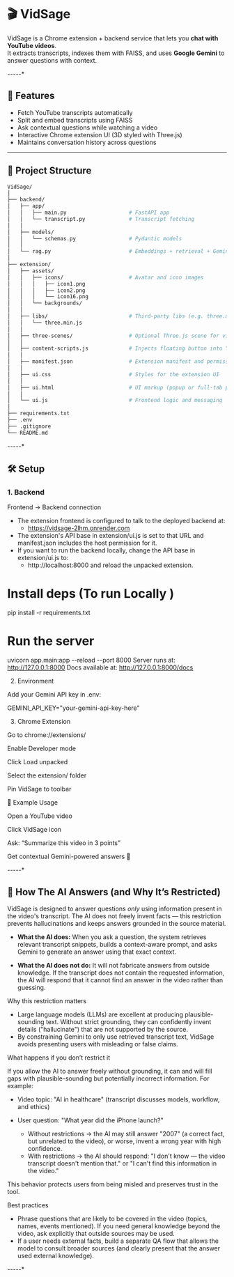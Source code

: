# 🎬 VidSage

VidSage is a Chrome extension + backend service that lets you **chat with YouTube videos**.  
It extracts transcripts, indexes them with FAISS, and uses **Google Gemini** to answer questions with context.

-*-*-*-*-*

## 🚀 Features
- Fetch YouTube transcripts automatically
- Split and embed transcripts using FAISS
- Ask contextual questions while watching a video
- Interactive Chrome extension UI (3D styled with Three.js)
- Maintains conversation history across questions

---

## 📂 Project Structure
```bash
VidSage/
│
├── backend/
│   ├── app/
│   │   ├── main.py                    # FastAPI app
│   │   └── transcript.py              # Transcript fetching
│   │
│   ├── models/
│   │   └── schemas.py                 # Pydantic models
│   │
│   └── rag.py                         # Embeddings + retrieval + Gemini
│
├── extension/
│   ├── assets/
│   │   ├── icons/                     # Avatar and icon images
│   │   │   ├── icon1.png
│   │   │   ├── icon2.png
│   │   │   └── icon16.png
│   │   └── backgrounds/
│   │
│   ├── libs/                          # Third-party libs (e.g. three.min.js)
│   │   └── three.min.js
│   │
│   ├── three-scenes/                  # Optional Three.js scene for visuals
│   │
│   ├── content-scripts.js             # Injects floating button into YouTube pages
│   │
│   ├── manifest.json                  # Extension manifest and permissions
│   │
│   ├── ui.css                         # Styles for the extension UI
│   │
│   ├── ui.html                        # UI markup (popup or full-tab page)
│   │
│   └── ui.js                          # Frontend logic and messaging
│
├── requirements.txt
├── .env
├── .gitignore
└── README.md
```


-*-*-*-*-*

## 🛠️ Setup

### 1. Backend

Frontend → Backend connection
- The extension frontend is configured to talk to the deployed backend at:
  - https://vidsage-2lhm.onrender.com
- The extension's API base in extension/ui.js is set to that URL and manifest.json includes the host permission for it.
- If you want to run the backend locally, change the API base in extension/ui.js to:
  - http://localhost:8000
  and reload the unpacked extension.

# Install deps (To run Locally )
pip install -r requirements.txt

# Run the server
uvicorn app.main:app --reload --port 8000
Server runs at: http://127.0.0.1:8000
Docs available at: http://127.0.0.1:8000/docs

2. Environment

Add your Gemini API key in .env:

GEMINI_API_KEY="your-gemini-api-key-here"

3. Chrome Extension

Go to chrome://extensions/

Enable Developer mode

Click Load unpacked

Select the extension/ folder

Pin VidSage to toolbar

📌 Example Usage

Open a YouTube video

Click VidSage icon

Ask: “Summarize this video in 3 points”

Get contextual Gemini-powered answers 🎉

-*-*-*-*-*
## 🤖 How The AI Answers (and Why It’s Restricted)
VidSage is designed to answer questions *only* using information present in the video's transcript. The AI does not freely invent facts — this restriction prevents hallucinations and keeps answers grounded in the source material.

- **What the AI does:** When you ask a question, the system retrieves relevant transcript snippets, builds a context-aware prompt, and asks Gemini to generate an answer using that exact context.

- **What the AI does not do:** It will not fabricate answers from outside knowledge. If the transcript does not contain the requested information, the AI will respond that it cannot find an answer in the video rather than guessing.

Why this restriction matters
- Large language models (LLMs) are excellent at producing plausible-sounding text. Without strict grounding, they can confidently invent details ("hallucinate") that are not supported by the source.
- By constraining Gemini to only use retrieved transcript text, VidSage avoids presenting users with misleading or false claims.

What happens if you don’t restrict it

If you allow the AI to answer freely without grounding, it can and will fill gaps with plausible-sounding but potentially incorrect information. For example:

- Video topic: "AI in healthcare" (transcript discusses models, workflow, and ethics)
- User question: "What year did the iPhone launch?"

	- Without restrictions → the AI may still answer "2007" (a correct fact, but unrelated to the video), or worse, invent a wrong year with high confidence.
	- With restrictions → the AI should respond: "I don't know — the video transcript doesn't mention that." or "I can't find this information in the video."

This behavior protects users from being misled and preserves trust in the tool.

Best practices
- Phrase questions that are likely to be covered in the video (topics, names, events mentioned). If you need general knowledge beyond the video, ask explicitly that outside sources may be used.
- If a user needs external facts, build a separate QA flow that allows the model to consult broader sources (and clearly present that the answer used external knowledge).

-*-*-*-*-*
